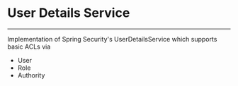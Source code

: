 # User Details Service

---

Implementation of Spring Security's UserDetailsService which supports basic ACLs via
* User
* Role
* Authority